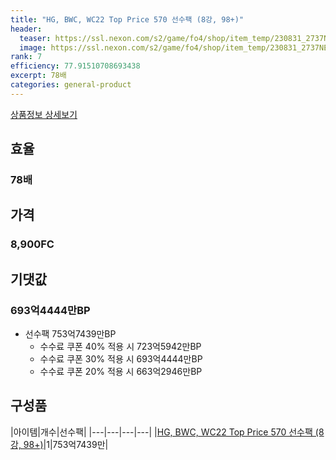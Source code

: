 ```yaml
---
title: "HG, BWC, WC22 Top Price 570 선수팩 (8강, 98+)"
header:
  teaser: https://ssl.nexon.com/s2/game/fo4/shop/item_temp/230831_2737NE39PA12/200230051.png
  image: https://ssl.nexon.com/s2/game/fo4/shop/item_temp/230831_2737NE39PA12/200230051.png
rank: 7
efficiency: 77.91510708693438
excerpt: 78배
categories: general-product
---
```

[상품정보 상세보기](https://shop.fifaonline4.nexon.com/Shop/View?strPid=43215)

## 효율
### 78배
## 가격
### 8,900FC
## 기댓값
### 693억4444만BP
  - 선수팩 753억7439만BP
    - 수수료 쿠폰 40% 적용 시 723억5942만BP
    - 수수료 쿠폰 30% 적용 시 693억4444만BP
    - 수수료 쿠폰 20% 적용 시 663억2946만BP


## 구성품

|아이템|개수|선수팩|
|---|---|---|---|
|[HG, BWC, WC22 Top Price 570 선수팩 (8강, 98+)](/player/7327)|1|753억7439만|
